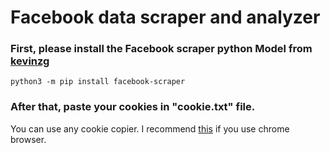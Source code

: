 # Facebook data scraper and analyzer 

### First, please install the Facebook scraper python Model from [kevinzg](https://pypi.org/project/facebook-scraper/)

` python3 -m pip install facebook-scraper ` 

### After that, paste your cookies in "cookie.txt" file.
You can use any cookie copier. I recommend [this](https://www.editthiscookie.com/) if you use chrome browser.

